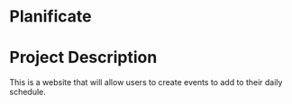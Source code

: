# Planificate

# Project Description
This is a website that will allow users to create events to add to their daily schedule. 
